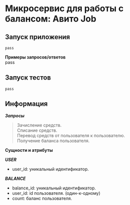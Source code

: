 # Микросервис для работы с балансом: Авито Job

## Запуск приложения
```
pass
```
**Примеры запросов/ответов** </br>
pass

## Запуск тестов
```
pass
```

## Информация
***Запросы*** </br>

> Зачисление средств. </br>
> Списание средств. </br>
> Перевод средств от пользователя к пользователю. </br>
> Получение баланса пользователя. </br>

**Сущности и атрибуты** </br>

***USER*** </br>
- user_id: уникальный идентификатор.

***BALANCE*** </br>
- balance_id: уникальный идентификатор.
- user_id: id пользователя. (один-к-одному)
- count: баланс пользователя.

